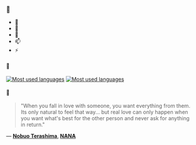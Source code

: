 ### 👋

- 🔭
- 🌱
- 💬
- 📫
- ⚡

#### 🧏

[![Most used languages](https://github-readme-stats-aynah.vercel.app/api/top-langs/?username=aynh&theme=solarized-dark&langs_count=6&layout=compact&hide_title=true)](https://github.com/anuraghazra/github-readme-stats#gh-dark-mode-only)
[![Most used languages](https://github-readme-stats-aynah.vercel.app/api/top-langs/?username=aynh&theme=solarized-light&langs_count=6&layout=compact&hide_title=true)](https://github.com/anuraghazra/github-readme-stats#gh-light-mode-only)

#### 💬

> "When you fall in love with someone, you want everything from them. Its only natural to feel that way... but real love can only happen when you want what's best for the other person and never ask for anything in return."

&mdash; [**Nobuo Terashima**](https://myanimelist.net/character.php?q=Nobuo%20Terashima&cat=character), [**NANA**](https://myanimelist.net/search/all?q=NANA&cat=all)
